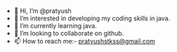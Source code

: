 - 👋 Hi, I’m @pratyush
- 👀 I’m interested in developing my coding skills in java.
- 🌱 I’m currently learning java.
- 💞️ I’m looking to collaborate on github.
- 📫 How to reach me:- pratyushstkss@gmail.com

<!---
pratyushhaihum/pratyushhaihum is a ✨ special ✨ repository because its `README.md` (this file) appears on your GitHub profile.
You can click the Preview link to take a look at your changes.
--->

